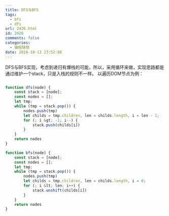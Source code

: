 ```yaml
---
title: DFS与BFS
tags:
  - bfs
  - dfs
url: 2426.html
id: 2426
comments: false
categories:
  - 编程随想
date: 2018-10-13 23:52:08
---
```


DFS与BFS实现，考虑到递归有爆栈的可能，所以，采用循环来做，实现思路都是通过维护一个stack，只是入栈的规则不一样。
以遍历DOM节点为例：

```javascript

function dfs(node) {
    const stack = [node];
    const nodes = [];
    let tmp;
    while (tmp = stack.pop()) {
        nodes.push(tmp)
        let childs = tmp.children, len = childs.length, i = len - 1;
        for (; i &gt; -1; i--) {
            stack.push(childs[i])
        }
    }
    return nodes
}

```

```javascript
function bfs(node) {
    const stack = [node];
    const nodes = [];
    let tmp;
    while (tmp = stack.pop()) {
        nodes.push(tmp)
        let childs = tmp.children, len = childs.length, i = 0;
        for (; i &lt; len; i++) {
            stack.unshift(childs[i])
        }
    }
    return nodes
}
```